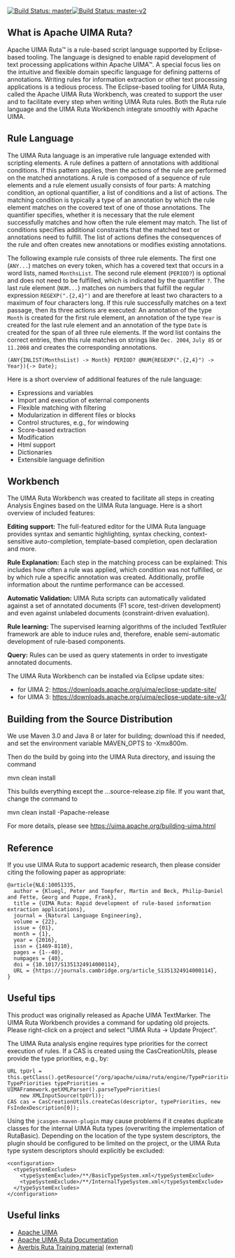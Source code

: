 [![Build Status: master](https://builds.apache.org/buildStatus/icon?subject=master&job=Apache+UIMA+Ruta+%28GitHub+master%29)](https://builds.apache.org/view/S-Z/view/UIMA/job/Apache%20UIMA%20Ruta%20(GitHub%20master)/)[![Build Status: master-v2](https://builds.apache.org/buildStatus/icon?subject=master-v2&job=Apache+UIMA+Ruta+%28GitHub+master-v2%29)](https://builds.apache.org/view/S-Z/view/UIMA/job/Apache%20UIMA%20Ruta%20(GitHub%20master-v2)/)

What is Apache UIMA Ruta?
-------------------------

Apache UIMA Ruta™ is a rule-based script language supported by Eclipse-based tooling. The language is designed to enable rapid development of text processing applications within Apache UIMA™. A special focus lies on the intuitive and flexible domain specific language for defining patterns of annotations. Writing rules for information extraction or other text processing applications is a tedious process. The Eclipse-based tooling for UIMA Ruta, called the Apache UIMA Ruta Workbench, was created to support the user and to facilitate every step when writing UIMA Ruta rules. Both the Ruta rule language and the UIMA Ruta Workbench integrate smoothly with Apache UIMA.


Rule Language
-------------

The UIMA Ruta language is an imperative rule language extended with scripting elements. A rule defines a
pattern of annotations with additional conditions. If this pattern applies, then the actions of the rule are performed 
on the matched annotations. A rule is composed of a sequence of rule elements and a rule element usually consists of four parts: 
A matching condition, an optional quantifier, a list of conditions and a list of actions.
The matching condition is typically a type of an annotation by which the rule element matches on the covered text of one of those annotations.
The quantifier specifies, whether it is necessary that the rule element successfully matches and how often the rule element may match.
The list of conditions specifies additional constraints that the matched text or annotations need to fulfill. The list of actions defines
the consequences of the rule and often creates new annotations or modifies existing annotations.


The following example rule consists of three rule elements. The first one (`ANY...`) matches on every token, which has a covered text that occurs in a word lists, named `MonthsList`.
The second rule element (`PERIOD?`) is optional and does not need to be fulfilled, which is indicated by the quantifier `?`. The last rule element (`NUM...`) matches
on numbers that fulfill the regular expression `REGEXP(".{2,4}")` and are therefore at least two characters to a maximum of four characters long.
If this rule successfully matches on a text passage, then its three actions are executed: An annotation of the type `Month` is created for the first rule element,
an annotation of the type `Year` is created for the last rule element and an annotation of the type `Date` 
is created for the span of all three rule elements. If the word list contains the correct entries, then this rule matches on strings like 
`Dec. 2004`, `July 85` or `11.2008` and creates the corresponding annotations.
  
~~~~
(ANY{INLIST(MonthsList) -> Month} PERIOD? @NUM{REGEXP(".{2,4}") -> Year}){-> Date};
~~~~

Here is a short overview of additional features of the rule language:

* Expressions and variables
* Import and execution of external components
* Flexible matching with filtering
* Modularization in different files or blocks
* Control structures, e.g., for windowing
* Score-based extraction
* Modification
* Html support 
* Dictionaries
* Extensible language definition


Workbench
---------

The UIMA Ruta Workbench was created to facilitate all steps in creating Analysis Engines based on the UIMA Ruta language.
Here is a short overview of included features: 

**Editing support:** The full-featured editor for the UIMA Ruta language provides syntax and semantic highlighting, 
syntax checking, context-sensitive auto-completion, template-based completion, open declaration and more.

**Rule Explanation:** Each step in the matching process can be explained: This includes how often a rule was applied, 
which condition was not fulfilled, or by which rule a specific annotation was created. Additionally, profile information 
about the runtime performance can be accessed.

**Automatic Validation:** UIMA Ruta scripts can automatically validated against a set of annotated documents (F1 score, test-driven development) 
and even against unlabeled documents (constraint-driven evaluation). 

**Rule learning:** The supervised learning algorithms of the included TextRuler framework are able to induce rules 
and, therefore, enable semi-automatic development of rule-based components.

**Query:** Rules can be used as query statements in order to investigate annotated documents.


The UIMA Ruta Workbench can be installed via Eclipse update sites:

* for UIMA 2: <a href="https://downloads.apache.org/uima/eclipse-update-site/">https://downloads.apache.org/uima/eclipse-update-site/</a>
* for UIMA 3: <a href="https://downloads.apache.org/uima/eclipse-update-site-v3/">https://downloads.apache.org/uima/eclipse-update-site-v3/</a>


Building from the Source Distribution
-------------------------------------

We use Maven 3.0 and Java 8 or later for building; download this if needed, 
and set the environment variable MAVEN_OPTS to -Xmx800m.

Then do the build by going into the UIMA Ruta directory, and issuing the command
   
   mvn clean install
   
This builds everything except the ...source-release.zip file. If you want that,
change the command to 

   mvn clean install -Papache-release
   
For more details, please see https://uima.apache.org/building-uima.html   


Reference
---------

If you use UIMA Ruta to support academic research, then please consider citing the following paper as appropriate:

~~~~
@article{NLE:10051335,
  author = {Kluegl, Peter and Toepfer, Martin and Beck, Philip-Daniel and Fette, Georg and Puppe, Frank},
  title = {UIMA Ruta: Rapid development of rule-based information extraction applications},
  journal = {Natural Language Engineering},
  volume = {22},
  issue = {01},
  month = {1},
  year = {2016},
  issn = {1469-8110},
  pages = {1--40},
  numpages = {40},
  doi = {10.1017/S1351324914000114},
  URL = {https://journals.cambridge.org/article_S1351324914000114},
}
~~~~


Useful tips
-----------

This product was originally released as Apache UIMA TextMarker. The UIMA Ruta Workbench provides
a command for updating old projects. Please right-click on a project and select "UIMA Ruta -> Update Project". 

The UIMA Ruta analysis engine requires type priorities for the correct execution of rules. 
If a CAS is created using the CasCreationUtils, please provide the type priorities, e.g., by:

    URL tpUrl = this.getClass().getResource("/org/apache/uima/ruta/engine/TypePriorities.xml");
    TypePriorities typePriorities = UIMAFramework.getXMLParser().parseTypePriorities(
        new XMLInputSource(tpUrl));
    CAS cas = CasCreationUtils.createCas(descriptor, typePriorities, new FsIndexDescription[0]);

Using the `jcasgen-maven-plugin` may cause problems if it creates duplicate classes for the 
internal UIMA Ruta types (overwriting the implementation of RutaBasic). Depending on the location 
of the type system descriptors, the plugin should be configured to be limited on the project, 
or the UIMA Ruta type system descriptors should explicitly be excluded:

    <configuration>
      <typeSystemExcludes>
        <typeSystemExclude>/**/BasicTypeSystem.xml</typeSystemExclude>
        <typeSystemExclude>/**/InternalTypeSystem.xml</typeSystemExclude>
      </typeSystemExcludes>
    </configuration>



Useful links
------------

* [Apache UIMA](https://uima.apache.org)
* [Apache UIMA Ruta Documentation](https://uima.apache.org/d/ruta-current/tools.ruta.book.html)
* [Averbis Ruta Training material](https://github.com/averbis/ruta-training) (external)
